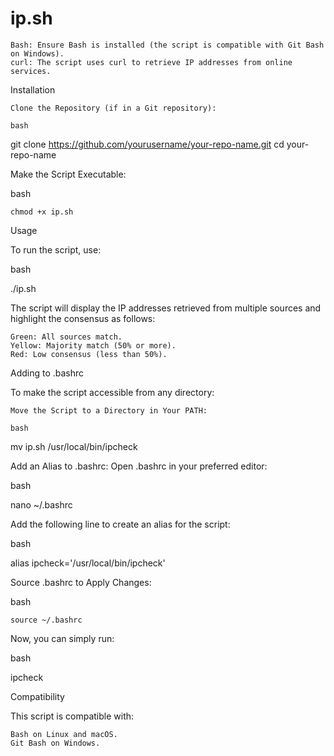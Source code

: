 # ip.sh

    Bash: Ensure Bash is installed (the script is compatible with Git Bash on Windows).
    curl: The script uses curl to retrieve IP addresses from online services.

Installation

    Clone the Repository (if in a Git repository):

    bash

git clone https://github.com/yourusername/your-repo-name.git
cd your-repo-name

Make the Script Executable:

bash

    chmod +x ip.sh

Usage

To run the script, use:

bash

./ip.sh

The script will display the IP addresses retrieved from multiple sources and highlight the consensus as follows:

    Green: All sources match.
    Yellow: Majority match (50% or more).
    Red: Low consensus (less than 50%).

Adding to .bashrc

To make the script accessible from any directory:

    Move the Script to a Directory in Your PATH:

    bash

mv ip.sh /usr/local/bin/ipcheck

Add an Alias to .bashrc: Open .bashrc in your preferred editor:

bash

nano ~/.bashrc

Add the following line to create an alias for the script:

bash

alias ipcheck='/usr/local/bin/ipcheck'

Source .bashrc to Apply Changes:

bash

    source ~/.bashrc

Now, you can simply run:

bash

ipcheck

Compatibility

This script is compatible with:

    Bash on Linux and macOS.
    Git Bash on Windows.
